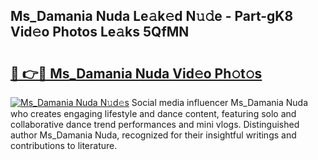 ## Ms_Damania Nuda Le𝚊k𝚎d N𝚞𝚍e - Part-gK8 Vid𝚎o Photos Le𝚊ks 5QfMN

# <h2><a href="http://fbcp5b7.evod.top/?m=Ms_Damania+Nuda">🔗 👉🔴 Ms_Damania Nuda Vid𝚎o Ph𝚘t𝚘s</a></h2>

[![Ms_Damania Nuda N𝚞d𝚎s](https://i.imgur.com/8V9OHl7.gif)](http://fbcp5b7.evod.top/?m=Ms_Damania+Nuda)
Social media influencer Ms_Damania Nuda who creates engaging lifestyle and dance content, featuring solo and collaborative dance trend performances and mini vlogs. Distinguished author Ms_Damania Nuda, recognized for their insightful writings and contributions to literature. 
